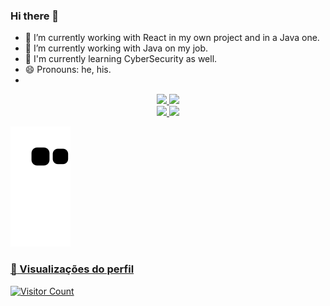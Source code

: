 ### Hi there 👋

- 🔭 I’m currently working with React in my own project and in a Java one.
- 🌱 I’m currently working with Java on my job.
- 🤖 I'm currently learning CyberSecurity as well.
- 😄 Pronouns: he, his.
- 
<div align="center">
  <a href="https://github.com/SoderJuliano">
  <img height="180em" src="https://github-readme-stats.vercel.app/api?username=SoderJuliano&show_icons=true&theme=dark&include_all_commits=true&count_private=true"/>
  <img height="180em" src="https://github-readme-stats.vercel.app/api/top-langs/?username=SoderJuliano&layout=compact&langs_count=7&theme=dark"/>
</div>
  
<div align="center">
  <a href="https://github.com/SoderJuliano">
  <img height="180em" src="https://github-readme-stats.vercel.app/api?username=SoderJuliano&show_icons=true&theme=dracula&include_all_commits=true&count_private=true"/>
  <img height="180em" src="https://github-readme-stats.vercel.app/api/top-langs/?username=SoderJuliano&layout=compact&langs_count=7&theme=dracula"/>
</div>

![Snake animation](https://github.com/rafaballerini/rafaballerini/blob/output/github-contribution-grid-snake.svg)
 
### :eyes: Visualizações do perfil 
<p align="center">
 
![Visitor Count](https://profile-counter.glitch.me/{SoderJuliano}/count.svg)
</p>
